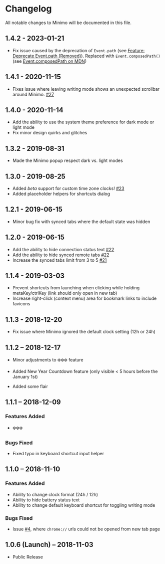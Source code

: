 # Changelog

All notable changes to Minimo will be documented in this file.

## 1.4.2 - 2023-01-21

- Fix issue caused by the deprecation of `Event.path` (see [Feature: Deprecate Event.path (Removed)](https://chromestatus.com/feature/5726124632965120)). Replaced with `Event.composedPath()` (see [Event.composedPath on MDN](https://developer.mozilla.org/en-US/docs/Web/API/Event/composedPath))

## 1.4.1 - 2020-11-15

- Fixes issue where leaving writing mode shows an unexpected scrollbar around Minimo. [#27](https://github.com/krismuniz/minimo/issues/27)

## 1.4.0 - 2020-11-14

- Add the ability to use the system theme preference for dark mode or light mode
- Fix minor design quirks and glitches

## 1.3.2 - 2019-08-31

- Made the Minimo popup respect dark vs. light modes

## 1.3.0 - 2019-08-25

- Added _beta_ support for custom time zone clocks! [#23](https://github.com/krismuniz/minimo/issues/23)
- Added placeholder helpers for shortcuts dialog

## 1.2.1 - 2019-06-15

- Minor bug fix with synced tabs where the default state was hidden

## 1.2.0 - 2019-06-15

- Add the ability to hide connection status text [#22](https://github.com/krismuniz/minimo/issues/22)
- Add the ability to hide synced remote tabs [#22](https://github.com/krismuniz/minimo/issues/22)
- Increase the synced tabs limit from 3 to 5 [#21](https://github.com/krismuniz/minimo/issues/21)

## 1.1.4 - 2019-03-03

- Prevent shortcuts from launching when clicking while holding metaKey/ctrlKey (link should only open in new tab)
- Increase right-click (context menu) area for bookmark links to include favicons

## 1.1.3 - 2018-12-20

- Fix issue where Minimo ignored the default clock setting (12h or 24h)

##  1.1.2 – 2018-12-17

- Minor adjustments to ❄️❄️❄️ feature

- Added New Year Countdown feature (only visible < 5 hours before the January 1st)

- Added some flair

##  1.1.1 – 2018-12-09

### Features Added

- ❄️❄️❄️

### Bugs Fixed

- Fixed typo in keyboard shortcut input helper

##  1.1.0 – 2018-11-10

### Features Added
- Ability to change clock format (24h / 12h)
- Ability to hide battery status text
- Ability to change default keyboard shortcut for toggling writing mode

### Bugs Fixed
- Issue [#4](https://github.com/krismuniz/minimo/issues/4), where `chrome://` urls could not be opened from new tab page

## 1.0.6 (Launch) – 2018-11-03

- Public Release
